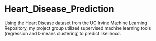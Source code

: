 # Heart_Disease_Prediction
Using the Heart Disease dataset from the UC Irvine Machine Learning Repository, my project group utilized supervised machine learning tools (regression and k-means clustering) to predict likelihood. 
